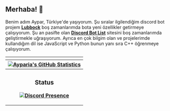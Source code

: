 ## Merhaba! 👋
Benim adım Aypar, Türkiye'de yaşıyorum. Şu sıralar ilgilendiğim discord bot projem **[Lubbock](https://discordbotlist.com/bots/shirakiin)** boş zamanlarımda bota yeni özellikler getirmeye çalışıyorum. Şu an pasifte olan **[Discord Bot List](https://discordbot.org)** sitesini boş zamanlarımda geliştirmekle uğraşıyorum. Ayrıca en çok bilgim olan ve projelerimde kullandığım dil ise JavaScript ve Python bunun yanı sıra C++ öğrenmeye çalışıyorum.

<table>
  <tbody>
    <tr>
      <th>
        </a>
      </th>
    </tr>
    <tr>
      <th>
        <a href="https://github.com/anuraghazra/github-readme-stats">
          <img align="center" src="https://github-readme-stats.vercel.app/api?username=Ayparia&count_private=true&show_icons=true&theme=synthwave&title_color=2CE2FA" alt="Ayparia's GitHub Statistics" />
        </a>
      </th>
    </tr>
    <tr>
      <th>

### Status
[![Discord Presence](https://lanyard-profile-readme.vercel.app/api/827093327853387776?bg=0d1117)](https://discord.com/users/827093327853387776)
